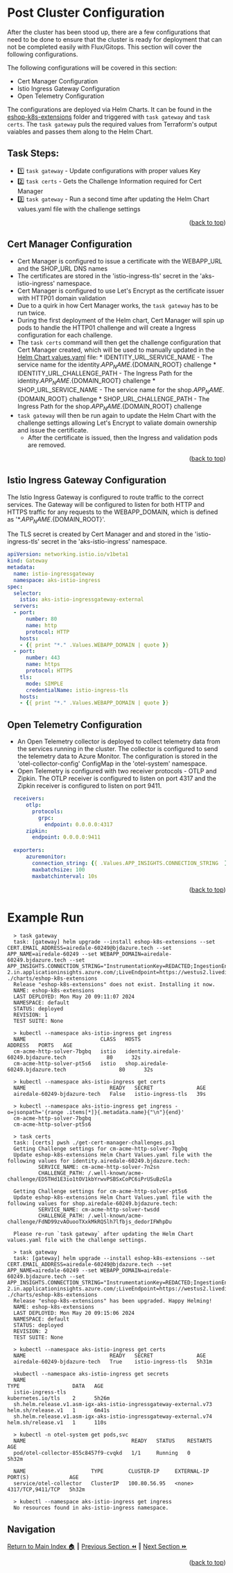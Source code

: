 Post Cluster Configuration
=============
After the cluster has been stood up, there are a few configurations that need to be done to ensure that the cluster is ready for deployment that can not be completed easily with Flux/Gitops. This section will cover the following configurations.

The following configurations will be covered in this section:
* Cert Manager Configuration
* Istio Ingress Gateway Configuration
* Open Telemetry Configuration

The configurations are deployed via Helm Charts.  It can be found in the [eshop-k8s-extensions](../charts/eshop-k8s-extensions) folder and triggered with `task gateway` and `task certs`.  The `task gateway` puls the required values from Terraform's output vaiables and passes them along to the Helm Chart.

## Task Steps:
- :one: `task gateway`  - Update configurations with proper values Key
- :two: `task certs`    - Gets the Challenge Information required for Cert Manager
- :three: `task gateway`  - Run a second time after updating the Helm Chart values.yaml file with the challenge settings

<p align="right">(<a href="#post-cluster-configuration">back to top</a>)</p>

## Cert Manager Configuration
* Cert Manager is configured to issue a certificate with the WEBAPP_URL  and the SHOP_URL DNS names
* The certificates are stored in the 'istio-ingress-tls' secret in the 'aks-istio-ingress' namespace.
* Cert Manager is configured to use Let's Encrypt as the certificate issuer with HTTP01 domain validation
* Due to a quirk in how Cert Manager works, the `task gateway` has to be run twice.
* During the first deployment of the Helm chart, Cert Manager will spin up pods to handle the HTTP01 challenge and will create a Ingress configuration for each challenge.
* The `task certs` command will then get the challenge configuration that Cert Manager created, which will be used to manually updated in the [Helm Chart values.yaml](../charts/eshop-k8s-extensions/values.yaml) file:
        * IDENTITY_URL_SERVICE_NAME   - The service name for the identity.${APP_NAME}.${DOMAIN_ROOT} challenge
        * IDENTITY_URL_CHALLENGE_PATH - The Ingress Path for the identity.${APP_NAME}.${DOMAIN_ROOT} challenge
        * SHOP_URL_SERVICE_NAME       - The service name for the shop.${APP_NAME}.${DOMAIN_ROOT} challenge
        * SHOP_URL_CHALLENGE_PATH     - The Ingress Path for the shop.${APP_NAME}.${DOMAIN_ROOT} challenge
* `task gateway` will then be run again to update the Helm Chart with the challenge settings allowing Let's Encrypt to valiate domain ownership and issue the certificate.
  * After the certificate is issued, then the Ingress and validation pods are removed.
<p align="right">(<a href="#post-cluster-configuration">back to top</a>)</p>

## Istio Ingress Gateway Configuration
The Istio Ingress Gateway is configured to route traffic to the correct services.  The Gateway will be configured to listen for both HTTP and HTTPS traffic for any requests to the WEBAPP_DOMAIN, which is defined as '*.${APP_NAME}.${DOMAIN_ROOT}'.  

The TLS secret is created by Cert Manager and and stored in the 'istio-ingress-tls' secret in the 'aks-istio-ingress' namespace.

```yaml
apiVersion: networking.istio.io/v1beta1
kind: Gateway
metadata:
  name: istio-ingressgateway
  namespace: aks-istio-ingress
spec:
  selector:
    istio: aks-istio-ingressgateway-external  
  servers:
  - port:
      number: 80
      name: http
      protocol: HTTP
    hosts:
    - {{ print "*." .Values.WEBAPP_DOMAIN | quote }}
  - port:
      number: 443
      name: https
      protocol: HTTPS
    tls:
      mode: SIMPLE
      credentialName: istio-ingress-tls
    hosts:
    - {{ print "*." .Values.WEBAPP_DOMAIN | quote }}
``` 

## Open Telemetry Configuration
* An Open Telemetry collector is deployed to collect telemetry data from the services running in the cluster.  The collector is configured to send the telemetry data to Azure Monitor.  The configuration is stored in the 'otel-collector-config' ConfigMap in the 'otel-system' namespace.
* Open Telemetry is configured with two receiver protocols - OTLP and Zipkin.  The OTLP receiver is configured to listen on port 4317 and the Zipkin receiver is configured to listen on port 9411.  

```yaml
  receivers:
      otlp:
        protocols:
          grpc:
            endpoint: 0.0.0.0:4317            
      zipkin:
        endpoint: 0.0.0.0:9411
  
  exporters:
      azuremonitor:
        connection_string: {{ .Values.APP_INSIGHTS.CONNECTION_STRING  }}
        maxbatchsize: 100
        maxbatchinterval: 10s
```

<p align="right">(<a href="#post-cluster-configuration">back to top</a>)</p>

Example Run
=============  
```pwsh
  > task gateway
  task: [gateway] helm upgrade --install eshop-k8s-extensions --set CERT.EMAIL_ADDRESS=airedale-60249@bjdazure.tech --set APP_NAME=airedale-60249 --set WEBAPP_DOMAIN=airedale-60249.bjdazure.tech --set APP_INSIGHTS.CONNECTION_STRING="InstrumentationKey=REDACTED;IngestionEndpoint=https://westus2-2.in.applicationinsights.azure.com/;LiveEndpoint=https://westus2.livediagnostics.monitor.azure.com/;ApplicationId=REDACTED" ./charts/eshop-k8s-extensions
  Release "eshop-k8s-extensions" does not exist. Installing it now.
  NAME: eshop-k8s-extensions
  LAST DEPLOYED: Mon May 20 09:11:07 2024
  NAMESPACE: default
  STATUS: deployed
  REVISION: 1
  TEST SUITE: None

  > kubectl --namespace aks-istio-ingress get ingress
  NAME                        CLASS   HOSTS                                   ADDRESS   PORTS   AGE
  cm-acme-http-solver-7bgbq   istio   identity.airedale-60249.bjdazure.tech             80      32s
  cm-acme-http-solver-pt5s6   istio   shop.airedale-60249.bjdazure.tech                 80      32s

  > kubectl --namespace aks-istio-ingress get certs
  NAME                           READY   SECRET              AGE
  airedale-60249-bjdazure-tech   False   istio-ingress-tls   39s

  > kubectl --namespace aks-istio-ingress get ingress -o=jsonpath='{range .items[*]}{.metadata.name}{"\n"}{end}'
  cm-acme-http-solver-7bgbq
  cm-acme-http-solver-pt5s6

  > task certs
  task: [certs] pwsh ./get-cert-manager-challenges.ps1
  Getting Challenge settings for cm-acme-http-solver-7bgbq
  Update eshop-k8s-extensions Helm Chart Values.yaml file with the following values for identity.airedale-60249.bjdazure.tech:
          SERVICE_NAME: cm-acme-http-solver-7n2sn
          CHALLENGE_PATH: /.well-known/acme-challenge/ED5THd1E3io1tOV1kbYrwvPSBSxCoPC6iPrUSuBzGla

  Getting Challenge settings for cm-acme-http-solver-pt5s6
  Update eshop-k8s-extensions Helm Chart Values.yaml file with the following values for shop.airedale-60249.bjdazure.tech:
          SERVICE_NAME: cm-acme-http-solver-twsdd
          CHALLENGE_PATH: /.well-known/acme-challenge/FdND99zvAOuooTXxkMkRQSlh7lfbjs_dedorIFWhpDu

  Please re-run `task gateway` after updating the Helm Chart values.yaml file with the challenge settings.

  > task gateway
  task: [gateway] helm upgrade --install eshop-k8s-extensions --set CERT.EMAIL_ADDRESS=airedale-60249@bjdazure.tech --set APP_NAME=airedale-60249 --set WEBAPP_DOMAIN=airedale-60249.bjdazure.tech --set APP_INSIGHTS.CONNECTION_STRING="InstrumentationKey=REDACTED;IngestionEndpoint=https://westus2-2.in.applicationinsights.azure.com/;LiveEndpoint=https://westus2.livediagnostics.monitor.azure.com/;ApplicationId=REDACTED" ./charts/eshop-k8s-extensions
  Release "eshop-k8s-extensions" has been upgraded. Happy Helming!
  NAME: eshop-k8s-extensions
  LAST DEPLOYED: Mon May 20 09:15:06 2024
  NAMESPACE: default
  STATUS: deployed
  REVISION: 2
  TEST SUITE: None

  > kubectl --namespace aks-istio-ingress get certs
  NAME                           READY   SECRET              AGE
  airedale-60249-bjdazure-tech   True    istio-ingress-tls   5h31m
  
  >kubectl --namespace aks-istio-ingress get secrets
  NAME                                                               TYPE                 DATA   AGE
  istio-ingress-tls                                                  kubernetes.io/tls    2      5h26m
  sh.helm.release.v1.asm-igx-aks-istio-ingressgateway-external.v73   helm.sh/release.v1   1      6m41s
  sh.helm.release.v1.asm-igx-aks-istio-ingressgateway-external.v74   helm.sh/release.v1   1      110s

  > kubectl -n otel-system get pods,svc
  NAME                                  READY   STATUS    RESTARTS   AGE
  pod/otel-collector-855c8457f9-cvqkd   1/1     Running   0          5h32m

  NAME                     TYPE        CLUSTER-IP     EXTERNAL-IP   PORT(S)             AGE
  service/otel-collector   ClusterIP   100.80.56.95   <none>        4317/TCP,9411/TCP   5h32m

  > kubectl --namespace aks-istio-ingress get ingress
  No resources found in aks-istio-ingress namespace.
```

## Navigation

[Return to Main Index 🏠](../README.md) ‖
[Previous Section ⏪](./infrastructure.md) ‖ [Next Section ⏩](./build.md)
<p align="right">(<a href="#infrastructure">back to top</a>)</p>